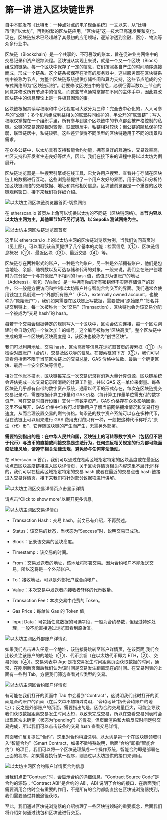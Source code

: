 # 第一讲 进入区块链世界

自中本聪发布《比特币：一种点对点的电子现金系统》一文以来，从“比特币”到“以太坊”，再到纷繁的区块链应用，“区块链”这一技术已高速发展和变化。现在，区块链技术已经超越了其最初的应用领域，逐渐渗透到金融、医疗、物流等众多行业中。

区块链（Blockchain）是一个共享的、不可篡改的账本，旨在促进业务网络中的交易记录和资产跟踪流程。区块链从实现上来说，就是一个又一个区块（Block）组成的链条。每一个区块中保存了一定的信息，它们按照各自产生的时间顺序连接而成，形成一个链条。这个链条被保存在所有的服务器中，这些服务器在区块链系统中被称为节点，为整个区块链系统提供存储空间和算力支持，这些节点组成的分布式网络即为“区块链网络”。若要修改区块链中的信息，必须征得半数以上节点的同意并修改所有节点中的信息，而这些节点通常掌握在不同的主体手中，因此篡改区块链中的信息理论上是一件极其困难的事。

区块链根据其读写权限和中心化程度可大致分为三种：完全去中心化的，人人可参与的“公链”；多个机构组成利益相关的联盟共同维护的，半公开的“联盟链”；写入权限仅掌握在一个组织手里，所有参与到这个区块链中的节点都会被严格控制的私链。公链的交易速度相对较慢，联盟链居中，私链相对较快；但公链的隐私保护较弱，联盟链居中，私链较强。这些差异使得不同类型的区块链适用于不同的场景和需求。

在众多公链中，以太坊具有支持智能合约功能，拥有良好的互通性，交易效率高，社区支持和开发者生态良好等优点，因此，我们在接下来的课程中将以以太坊为例展开。

区块链浏览器是一种搜索引擎或在线工具，它允许用户搜索、查看并与存储在区块链上的数据进行互动。这些浏览器提供了一个用户友好的界面，用于访问和分析特定区块链网络的交易数据、地址和其他相关信息。区块链浏览器是一个重要的区块链观察窗口，接下来我们将详细介绍。

![以太坊主网区块链浏览器首页-切换网络](./image/etherscan.io-change-chain.png)

在 etherscan.io 首页左上角可以切换以太坊的不同链（区块链网络）。**本节内容以以太坊主网为主，其他章节如不另行说明，以 Sepolia 测试网络为主。**

![以太坊主网区块链浏览器首页](./image/etherscan.io-home-page.png)

这里以 etherscan.io 上的以太坊主网的区块链浏览器为例，当我们访问首页时（见上图），可以看到该首页提供了几个基本的功能：检索信息（①）、区块链信息概况（②）、最近区块（③）、最近交易（④）等。

区块链存在两种形式的账户，一种是合约账户，另一种是外部拥有账户，他们是包含地址、余额、随机数以及可选存储和代码的对象。一般来说，我们会在账户创建时为其分配一个与其他账户不相同的 hash 值，该值即为该账户的地址（Address）。钱包（Wallet）是一种拥有你的所有密钥但不实际存储资产的软件，它一般是方便访问和控制以太坊账户并与智能合约交互的界面。我们通常会使用钱包工具创建一个“外部拥有账户”（EOA，externally owned account，也被称为“原始账户”），我们如果需要在区块链上写数据，需要使用“原始账户”签名并提交到链上，每一次被称为一次“交易”（Transaction），区块链也会为该交易分配一个被成为“交易 hash”的 hash。

每若干个交易会根据特定的规则写入一个区块中，区块会依次连接，每一个区块创建时会自动分配一个依次加 1 的编号，这个编号被称为“区块高度”。整个区块链中生成的第一个区块的区块高度是 0，该区块也被称为“创世区块”。

我们可以利用地址、交易 hash、区块高度等信息在浏览器首页的搜索框（①）内检索对应账户（合约）、交易及区块等的信息。在搜索框的下方（②），我们可以查看包括但不限于当前区块链上的交易总量、GAS 价格中位数、最后一个确定区块、最后一个安全区块等信息。

相对其他账本技术，区块链每完成一次交易记录将消耗大量计算资源，区块链系统会评估完成一次交易记录所消耗的计算工作量，并以 GAS 这一单位来衡量。每条区块链几乎都有自带的数字资产系统，通常以代币的形式存在，每次在区块链提交交易记录时，需要根据计算工作量和 GAS 价格（每计算工作量单位需支付的数字资产，可在交易时自行设置）支付一笔数字资产。GAS 价格存在众多影响因素，这里不做展开，GAS 价格中位数可以帮助用户了解当前网络拥堵情况和交易打包速度，从而合理设置交易的燃气价格。每条链的数字资产系统可以存在多种代币，但在该链上可以用来进行 GAS 费用支付的只有一种，一般把这种代币称呼为“原生（代）币”，它伴随区块链的产生而产生，无需另外部署。

**需要特别指出的是：在中华人民共和国，区块链上的可转移数字资产（包括但不限于代币）与法币的直接或间接交换是违法行为，任何违反相关规定的行为都可能面临法律风险，请遵守相关法律法规，避免参与任何非法活动。**

在 etherscan.io 首页，我们可以通过在检索区域指定特定的区块高度或在最近区块点击区块高度链接进入区块详情页，关于区块详情页相关内容这里不展开;同样的，我们可以在检索区域指定特定的交易 hash 或者在最近的交易点击 hash 链接进入交易详情页，接下来我们将针对部分数据项进行讲解。

![以太坊主网区交易详情页点击显示详情](./image/etherscan.io-transaction-details-page-click-show-details.png)

请点击“Click to show more”以展开更多信息。

![以太坊主网区交易详情页](./image/etherscan.io-transaction-details-page.png)

- Transaction Hash：交易 hash，前文已有介绍，不再赘述。

- Status：该交易的状态，当状态为“Success”时，说明交易已成功。

- Block：记录该交易的区块高度。

- Timestamp：该交易的时间。

- From：交易发送者的地址，该地址将签署交易。因为合约帐户不能发送交易，所以这将是一个外部帐户。

- To：接收地址。可以是外部帐户或合约帐户。

- Value：本次交易中发送者向接收者转移的代币数量。

- Transaction Fee：本次交易中花费的 Token。

- Gas Price：每单位 Gas 的 Token 值。

- Input Data：可包括任意数据的可选字段，一般为合约参数，但经过特殊处理，一般不能直接通过浏览器看到原始值。


![以太坊主网区外部账户详情页](./image/etherscan.io-external-account-details-page.png)

如果我们点击进入任意一个地址，该链接将跳转至账户详情页，在该页面,我们会比较关注该账户的的地址（①）、代币余额（在以太坊代币即为 ETH，②）、交易列表（④）。交易列表中 Age 是指交易发生时间距离页面获取数据的时间，通常，在刚刷新页面后我们认为该时间是交易发生距离现在的时间。在交易列表的上面有一些列 Tab，方便我们筛选查看对应类型的交易。

![以太坊主网区合约账户详情页](./image/etherscan.io-contract-account-details-page.png)

有可能在我们打开的页面中 Tab 中会看到“Contract”，这说明我们此时打开的页面是合约账户的页面（在后文中不加特殊说明，“合约地址”指代合约账户的地址）；反之是外部账户的页面。需要指出的是，因为合约交易量巨大，可能会导致我们获取数据距离交易发生时间太短，以致未完成交易，所以在查看交易列表时会出现区块未确定（状态为“pending”）的情况，但页面渲染和大脑反应时间足够交易完成，所以我们可以点击该条的交易 hash 查看交易详情。

前面我们反复提过“合约”，这里对合约稍加说明。以太坊是第一个在区块链领域引入“智能合约”（Smart Contract，如果不做特殊说明，后面“合约”即指“智能合约”）的项目，我们可以将一个区块链理解成一个操作系统，智能合约即是部署在上面的程序，如果需要执行某一程序，则通过以太坊提供的接口来调用。

![以太坊主网区合约账户详情页合约信息](./image/etherscan.io-contract-account-details-page-contract-information.png)

当我们点击“Contract”时，会显示合约的详细信息，“Contract Source Code”是合约的源码；“Contract ABI”是合约的 ABI，ABI 说明了合约的接口，在后面我们需要调用合约时会有重要的作用，不是所有的合约都能直接在区块链浏览器找到，我们需要通过其他途径获取。

至此，我们通过区块链浏览器的介绍梳理了一些区块链领域的重要概念，后面我们将介绍如何通过钱包和区块链进行交互。
